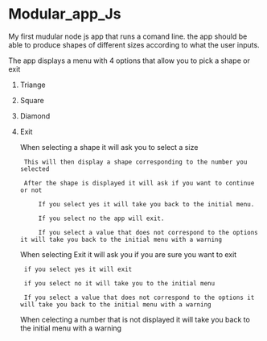# Modular_app_Js
My first mudular node js app that runs a comand line. the app should be able to produce shapes of different sizes according to what the user inputs.

The app displays a menu with 4 options that allow you to pick a shape or exit
1. Triange
2. Square
3. Diamond
4. Exit

    When selecting a shape it will ask you to select a size

        This will then display a shape corresponding to the number you selected
            
        After the shape is displayed it will ask if you want to continue or not

            If you select yes it will take you back to the initial menu.

            If you select no the app will exit.

            If you select a value that does not correspond to the options it will take you back to the initial menu with a warning

    When selecting Exit it will ask you if you are sure you want to exit

        if you select yes it will exit

        if you select no it will take you to the initial menu 

        If you select a value that does not correspond to the options it will take you back to the initial menu with a warning

    When celecting a number that is not displayed it will take you back to the initial menu with a warning